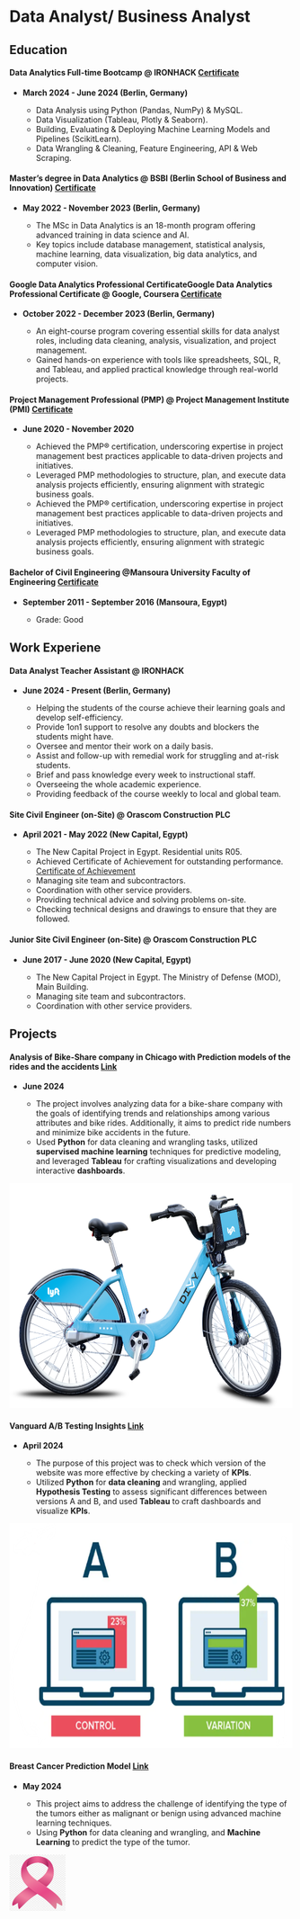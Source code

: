 # Data Analyst/ Business Analyst

## Education


#### Data Analytics Full-time Bootcamp @ IRONHACK [Certificate](https://drive.google.com/file/d/1x186RvQ0nq7tytXOMnKmi3DhmRvjERzm/view?usp=sharing)
  - **March 2024 - June 2024 (Berlin, Germany)**
    
    - Data Analysis using Python (Pandas, NumPy) & MySQL.
    - Data Visualization (Tableau, Plotly & Seaborn).
    - Building, Evaluating & Deploying Machine Learning Models and Pipelines (ScikitLearn).
    - Data Wrangling & Cleaning, Feature Engineering, API & Web Scraping.
  
#### Master’s degree in Data Analytics @ BSBI (Berlin School of Business and Innovation) [Certificate](https://drive.google.com/file/d/1xnCScDaeBJ4P2cAvVrRsU66mvpsPi76m/view?usp=drive_link)
  - **May 2022 - November 2023 (Berlin, Germany)**
    
    - The MSc in Data Analytics is an 18-month program offering advanced training in data science and AI.
    - Key topics include database management, statistical analysis, machine learning, data visualization, big data analytics, and computer vision.
  
#### Google Data Analytics Professional CertificateGoogle Data Analytics Professional Certificate @ Google, Coursera [Certificate](https://drive.google.com/file/d/1-SSUffS_LAKV6-jf7nTmTNf8TmjfQNGH/view?usp=drive_link)
  - **October 2022 - December 2023 (Berlin, Germany)**
    
    - An eight-course program covering essential skills for data analyst roles, including data cleaning, analysis, visualization, and project management.
    - Gained hands-on experience with tools like spreadsheets, SQL, R, and Tableau, and applied practical knowledge through real-world projects.
  
#### Project Management Professional (PMP) @ Project Management Institute (PMI) [Certificate](https://drive.google.com/file/d/1stRLpzdLAJE1qW6AStKa5jP5IlqA_waD/view?usp=drive_link)
  - **June 2020 - November 2020**
    
    - Achieved the PMP® certification, underscoring expertise in project management best practices applicable to data-driven projects and initiatives.
    - Leveraged PMP methodologies to structure, plan, and execute data analysis projects efficiently, ensuring alignment with strategic business goals.
    - Achieved the PMP® certification, underscoring expertise in project management best practices applicable to data-driven projects and initiatives.
    - Leveraged PMP methodologies to structure, plan, and execute data analysis projects efficiently, ensuring alignment with strategic business goals.
  
#### Bachelor of Civil Engineering @Mansoura University Faculty of Engineering [Certificate](https://drive.google.com/file/d/1ZtsIcF9NhXj4h0G_Ceuye7Mcuet2NsvS/view?usp=drive_link)
  - **September 2011 - September 2016 (Mansoura, Egypt)**
  
    - Grade: Good


## Work Experiene


#### Data Analyst Teacher Assistant @ IRONHACK
  - **June 2024 - Present (Berlin, Germany)**
  
    - Helping the students of the course achieve their learning goals and develop self-efficiency.
    - Provide 1on1 support to resolve any doubts and blockers the students might have.
    - Oversee and mentor their work on a daily basis.
    - Assist and follow-up with remedial work for struggling and at-risk students.
    - Brief and pass knowledge every week to instructional staff.
    - Overseeing the whole academic experience.
    - Providing feedback of the course weekly to local and global team.

#### Site Civil Engineer (on-Site) @ Orascom Construction PLC
  - **April 2021 - May 2022 (New Capital, Egypt)**
  
    - The New Capital Project in Egypt. Residential units R05.
    - Achieved Certificate of Achievement for outstanding performance. [Certificate of Achievement](https://drive.google.com/file/d/1nWcKMbpGjz9FmTctgnhuapxN5yy1rF2H/view?usp=drive_link)
    - Managing site team and subcontractors.
    - Coordination with other service providers.
    - Providing technical advice and solving problems on-site.
    - Checking technical designs and drawings to ensure that they are followed.

#### Junior Site Civil Engineer (on-Site) @ Orascom Construction PLC
  - **June 2017 - June 2020 (New Capital, Egypt)**
   
    - The New Capital Project in Egypt. The Ministry of Defense (MOD), Main Building.
    - Managing site team and subcontractors.
    - Coordination with other service providers.


## Projects


#### Analysis of Bike-Share company in Chicago with Prediction models of the rides and the accidents [Link](https://github.com/RamiSaad93/Final_Project)
  - **June 2024**
  
    - The project involves analyzing data for a bike-share company with the goals of identifying trends and relationships among various attributes and bike rides. Additionally, it aims to predict ride numbers and minimize bike accidents in the future.
    - Used **Python** for data cleaning and wrangling tasks, utilized **supervised machine learning** techniques for predictive modeling, and leveraged **Tableau** for crafting visualizations and developing interactive **dashboards**.

<img src="/assetsimage/Divvy-Bike_new_0119_v3.png" width="600" height="400"/>

#### Vanguard A/B Testing Insights [Link](https://github.com/RamiSaad93/A-B-Website-Testing/tree/main)
  - **April 2024**
  
    - The purpose of this project was to check which version of the website was more effective by checking a variety of **KPIs**.
    - Utilized **Python** for **data cleaning** and wrangling, applied **Hypothesis Testing** to assess significant differences between versions A and B, and used **Tableau** to craft dashboards and visualize **KPIs**.

<img src="assetsimage/Screenshot%202024-07-04%20165639.png" width="600" height="400"/>

#### Breast Cancer Prediction Model [Link](https://github.com/RamiSaad93/Breast_Cancer_Prediction_Project)
  - **May 2024**
  
    - This project aims to address the challenge of identifying the type of the tumors either as malignant or benign using advanced machine learning techniques.
    - Using **Python** for data cleaning and wrangling, and **Machine Learning** to predict the type of the tumor.

<img src="/assetsimage/Breast-cancer-awareness-ribbon-on-transparent-PNG.png" width="100" height="100"/>
